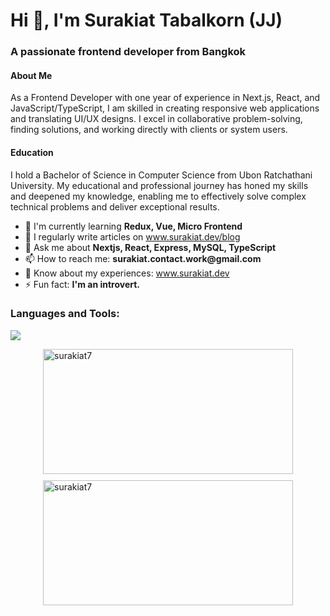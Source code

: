 <h1 align="left">Hi 👋, I'm Surakiat Tabalkorn (JJ)</h1>
<h3 align="left">A passionate frontend developer from Bangkok</h3>
<h4 align="left">About Me</h4>
<p align="left">
  As a Frontend Developer with one year of experience in Next.js, React, and JavaScript/TypeScript, I am skilled in creating responsive web applications and translating UI/UX designs. I excel in collaborative problem-solving, finding solutions, and working directly with clients or system users.
</p>
<h4 align="left">Education</h4>
<p align="left">
  I hold a Bachelor of Science in Computer Science from Ubon Ratchathani University. My educational and professional journey has honed my skills and deepened my knowledge, enabling me to effectively solve complex technical problems and deliver exceptional results.
</p>
<ul align="left">
  <li>🌱 I'm currently learning <strong>Redux, Vue, Micro Frontend</strong></li>
  <li>📝 I regularly write articles on <a href="https://www.surakiat.dev/blog" target="_blank">www.surakiat.dev/blog</a></li>
  <li>💬 Ask me about <strong>Nextjs, React, Express, MySQL, TypeScript</strong></li>
  <li>📫 How to reach me: <strong>surakiat.contact.work@gmail.com</strong></li>
  <li>📄 Know about my experiences: <a href="https://www.surakiat.dev" target="_blank">www.surakiat.dev</a></li>
  <li>⚡ Fun fact: <strong>I'm an introvert.</strong></li>
</ul>

<h3 align="left">Languages and Tools:</h3>
<p align="left">
  <a href="https://skillicons.dev">
    <img src="https://skillicons.dev/icons?i=js,ts,html,css,react,nextjs,nodejs,express,nginx,mysql,tailwind,bootstrap,docker,cloudflare,aws,azure,figma,postman,git,github,bitbucket,jest,npm" />
  </a>
</p>

<div style="display: flex; flex-direction: column; gap: 10px; align-items: center;">
  <img src="https://github-readme-stats.vercel.app/api?username=surakiat7&show_icons=true&locale=en" alt="surakiat7"
    style="width: 400px; height: 200px;" />
  <img src="https://github-readme-streak-stats.herokuapp.com/?user=surakiat7&" alt="surakiat7"
    style="width: 400px; height: 200px;" />
</div>

